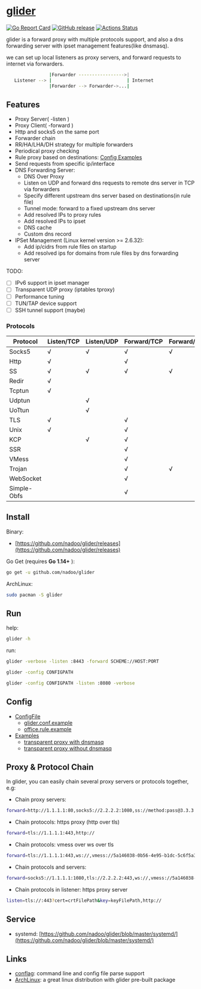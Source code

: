 # [glider](https://github.com/nadoo/glider)

[![Go Report Card](https://goreportcard.com/badge/github.com/nadoo/glider?style=flat-square)](https://goreportcard.com/report/github.com/nadoo/glider)
[![GitHub release](https://img.shields.io/github/v/release/nadoo/glider.svg?style=flat-square&include_prereleases)](https://github.com/nadoo/glider/releases)
[![Actions Status](https://img.shields.io/github/workflow/status/nadoo/glider/Build?style=flat-square)](https://github.com/nadoo/glider/actions)

glider is a forward proxy with multiple protocols support, and also a dns forwarding server with ipset management features(like dnsmasq).

we can set up local listeners as proxy servers, and forward requests to internet via forwarders.

```bash
                |Forwarder ----------------->|
   Listener --> |                            | Internet
                |Forwarder --> Forwarder->...|
```

## Features
- Proxy Server( -listen )
- Proxy Client( -forward )
- Http and socks5 on the same port
- Forwarder chain
- RR/HA/LHA/DH strategy for multiple forwarders
- Periodical proxy checking
- Rule proxy based on destinations: [Config Examples](config/examples)
- Send requests from specific ip/interface
- DNS Forwarding Server:
  - DNS Over Proxy
  - Listen on UDP and forward dns requests to remote dns server in TCP via forwarders
  - Specify different upstream dns server based on destinations(in rule file)
  - Tunnel mode: forward to a fixed upstream dns server
  - Add resolved IPs to proxy rules
  - Add resolved IPs to ipset
  - DNS cache
  - Custom dns record
- IPSet Management (Linux kernel version >= 2.6.32):
  - Add ip/cidrs from rule files on startup
  - Add resolved ips for domains from rule files by dns forwarding server

TODO:

- [ ] IPv6 support in ipset manager
- [ ] Transparent UDP proxy (iptables tproxy)
- [ ] Performance tuning
- [ ] TUN/TAP device support
- [ ] SSH tunnel support (maybe)

### Protocols
Protocol | Listen/TCP |  Listen/UDP | Forward/TCP | Forward/UDP
-|-|-|-|-
Socks5 | √ | √ | √ | √
Http | √ |  | √ | 
SS | √ | √ | √ | √
Redir | √ |  | | 
Tcptun | √ |  | | 
Udptun |  | √ | | 
UoTtun |  | √ | | 
TLS | √ |  | √ | 
Unix | √ |  | √ | 
KCP |  | √ | √ | 
SSR |  |  | √ | 
VMess |  |  | √ | 
Trojan |  |  | √ | √
WebSocket |  |  | √ | 
Simple-Obfs |  |  | √ | 

## Install

Binary:

- [https://github.com/nadoo/glider/releases](https://github.com/nadoo/glider/releases)

Go Get (requires **Go 1.14+** ):

```bash
go get -u github.com/nadoo/glider
```

ArchLinux:

```bash
sudo pacman -S glider
```

## Run

help:
```bash
glider -h
```

run:
```bash
glider -verbose -listen :8443 -forward SCHEME://HOST:PORT
```
```bash
glider -config CONFIGPATH
```
```bash
glider -config CONFIGPATH -listen :8080 -verbose
```

## Config

- [ConfigFile](config)
  - [glider.conf.example](config/glider.conf.example)
  - [office.rule.example](config/rules.d/office.rule.example)
- [Examples](config/examples)
  - [transparent proxy with dnsmasq](config/examples/8.transparent_proxy_with_dnsmasq)
  - [transparent proxy without dnsmasq](config/examples/9.transparent_proxy_without_dnsmasq)

## Proxy & Protocol Chain
In glider, you can easily chain several proxy servers or protocols together, e.g:

- Chain proxy servers:

```bash
forward=http://1.1.1.1:80,socks5://2.2.2.2:1080,ss://method:pass@3.3.3.3:8443@
```

- Chain protocols: https proxy (http over tls)

```bash
forward=tls://1.1.1.1:443,http://
```

- Chain protocols: vmess over ws over tls

```bash
forward=tls://1.1.1.1:443,ws://,vmess://5a146038-0b56-4e95-b1dc-5c6f5a32cd98@?alterID=2
```

- Chain protocols and servers:

``` bash
forward=socks5://1.1.1.1:1080,tls://2.2.2.2:443,ws://,vmess://5a146038-0b56-4e95-b1dc-5c6f5a32cd98@?alterID=2
```

- Chain protocols in listener: https proxy server

``` bash
listen=tls://:443?cert=crtFilePath&key=keyFilePath,http://
```


## Service

- systemd: [https://github.com/nadoo/glider/blob/master/systemd/](https://github.com/nadoo/glider/blob/master/systemd/)

## Links

- [conflag](https://github.com/nadoo/conflag): command line and config file parse support
- [ArchLinux](https://www.archlinux.org/packages/community/x86_64/glider): a great linux distribution with glider pre-built package
